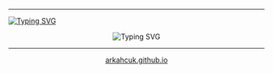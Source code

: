 <hr />
<a href="https://git.io/typing-svg">
  <img src="https://readme-typing-svg.herokuapp.com?font=Monomaniac+One&duration=100&pause=1700&color=28F71A&random=false&width=435&lines=%3E_;+" alt="Typing SVG" />
</a>
<p align="center">
  <img src="https://readme-typing-svg.herokuapp.com?font=Kode+Mono&pause=300&center=true&color=28F71A&repeat=true&random=false&width=435&lines=Welcome%2C+Pilgrim!;Here+be+dragons...;...and+perhaps+some+untested+code...;So+have+a+look+around!;+" alt="Typing SVG" />
</p>
<hr />
<p align="center">
  <a href="https://arkahcuk.github.io">arkahcuk.github.io</a>
</p>
<!--
<hr />
<p align="center">
  <a href="https://github.com/arkahcuk"><img width="50%" src="https://github-readme-stats-git-masterorgs-github-readme-stats-team.vercel.app/api/top-langs/?username=arkahcuk&include_orgs=true&theme=dark&hide=cmake&layout=compact&langs_count=5&bg_color=101010&hide_title=true"></a>
</p>
-->

